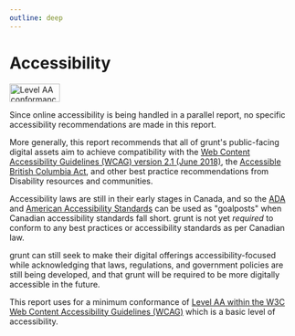 ```yaml
---
outline: deep
---
```

# Accessibility

<a href="https://www.w3.org/WAI/WCAG2AA-Conformance" title="Explanation of WCAG 2 Level AA conformance" ><img height="32" width="88" src="https://www.w3.org/WAI/WCAG21/wcag2.1AA-v" alt="Level AA conformance, W3C WAI Web Content Accessibility Guidelines 2.1"></a>

Since online accessibility is being handled in a parallel report, no specific accessibility recommendations are made in this report.

More generally, this report recommends that all of grunt's public-facing digital assets aim to achieve compatibility with the [Web Content Accessibility Guidelines (WCAG) version 2.1 (June 2018)](https://www.w3.org/TR/WCAG21/), the [Accessible British Columbia Act](https://www.bclaws.gov.bc.ca/civix/document/id/complete/statreg/21019), and other best practice recommendations from Disability resources and communities. 

Accessibility laws are still in their early stages in Canada, and so the [ADA](https://www.ada.gov/) and [American Accessibility Standards](https://www.access-board.gov/ada/) can be used as "goalposts" when Canadian accessibility standards fall short. grunt is not yet *required* to conform to any best practices or accessibility standards as per Canadian law. 

grunt can still seek to make their digital offerings accessibility-focused while acknowledging that laws, regulations, and government policies are still being developed, and that grunt will be required to be more digitally accessible in the future. 

This report uses for a minimum conformance of [Level AA within the W3C Web Content Accessibility Guidelines (WCAG)](https://www.w3.org/WAI/WCAG2AA-Conformance) which is a basic level of accessibility.